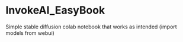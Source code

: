 # InvokeAI_EasyBook
Simple stable diffusion colab notebook that works as intended (import models from webui)
